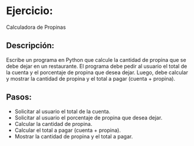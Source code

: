 # Ejercicio: 

Calculadora de Propinas

## Descripción: 

Escribe un programa en Python que calcule la cantidad de propina que se debe dejar en un restaurante. El programa debe pedir al usuario el total de la cuenta y el porcentaje de propina que desea dejar. Luego, debe calcular y mostrar la cantidad de propina y el total a pagar (cuenta + propina).

## Pasos:

* Solicitar al usuario el total de la cuenta.
* Solicitar al usuario el porcentaje de propina que desea dejar.
* Calcular la cantidad de propina.
* Calcular el total a pagar (cuenta + propina).
* Mostrar la cantidad de propina y el total a pagar.